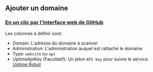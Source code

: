 ## Ajouter un domaine

### [En un clic par l'interface web de GitHub](https://github.com/sgmap/verif.site/edit/master/data/sites.csv)

Les colonnes à définir sont: 
- Domain: L'adresse du domaine à scanner
- Administration: L'administration auquel est rattaché le domaine
- Type: `website` ou `api`
- UptimeApiKey (Facultatif): Un jeton `API key` pour suivre le service [Uptime Robot](https://uptimerobot.com)
